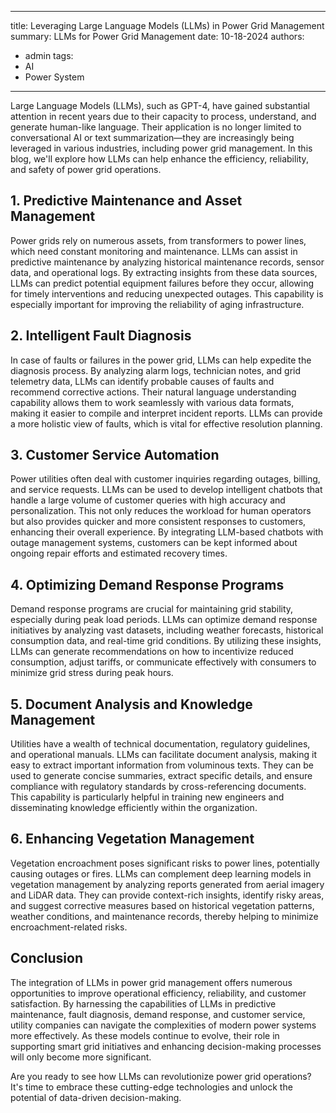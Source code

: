 
---
title: Leveraging Large Language Models (LLMs) in Power Grid Management
summary: LLMs for Power Grid Management
date: 10-18-2024
authors:
  - admin
tags:
  - AI
  - Power System  
---

Large Language Models (LLMs), such as GPT-4, have gained substantial attention in recent years due to their capacity to process, understand, and generate human-like language. Their application is no longer limited to conversational AI or text summarization—they are increasingly being leveraged in various industries, including power grid management. In this blog, we'll explore how LLMs can help enhance the efficiency, reliability, and safety of power grid operations.

## 1. Predictive Maintenance and Asset Management

Power grids rely on numerous assets, from transformers to power lines, which need constant monitoring and maintenance. LLMs can assist in predictive maintenance by analyzing historical maintenance records, sensor data, and operational logs. By extracting insights from these data sources, LLMs can predict potential equipment failures before they occur, allowing for timely interventions and reducing unexpected outages. This capability is especially important for improving the reliability of aging infrastructure.

## 2. Intelligent Fault Diagnosis

In case of faults or failures in the power grid, LLMs can help expedite the diagnosis process. By analyzing alarm logs, technician notes, and grid telemetry data, LLMs can identify probable causes of faults and recommend corrective actions. Their natural language understanding capability allows them to work seamlessly with various data formats, making it easier to compile and interpret incident reports. LLMs can provide a more holistic view of faults, which is vital for effective resolution planning.

## 3. Customer Service Automation

Power utilities often deal with customer inquiries regarding outages, billing, and service requests. LLMs can be used to develop intelligent chatbots that handle a large volume of customer queries with high accuracy and personalization. This not only reduces the workload for human operators but also provides quicker and more consistent responses to customers, enhancing their overall experience. By integrating LLM-based chatbots with outage management systems, customers can be kept informed about ongoing repair efforts and estimated recovery times.

## 4. Optimizing Demand Response Programs

Demand response programs are crucial for maintaining grid stability, especially during peak load periods. LLMs can optimize demand response initiatives by analyzing vast datasets, including weather forecasts, historical consumption data, and real-time grid conditions. By utilizing these insights, LLMs can generate recommendations on how to incentivize reduced consumption, adjust tariffs, or communicate effectively with consumers to minimize grid stress during peak hours.

## 5. Document Analysis and Knowledge Management

Utilities have a wealth of technical documentation, regulatory guidelines, and operational manuals. LLMs can facilitate document analysis, making it easy to extract important information from voluminous texts. They can be used to generate concise summaries, extract specific details, and ensure compliance with regulatory standards by cross-referencing documents. This capability is particularly helpful in training new engineers and disseminating knowledge efficiently within the organization.

## 6. Enhancing Vegetation Management

Vegetation encroachment poses significant risks to power lines, potentially causing outages or fires. LLMs can complement deep learning models in vegetation management by analyzing reports generated from aerial imagery and LiDAR data. They can provide context-rich insights, identify risky areas, and suggest corrective measures based on historical vegetation patterns, weather conditions, and maintenance records, thereby helping to minimize encroachment-related risks.

## Conclusion

The integration of LLMs in power grid management offers numerous opportunities to improve operational efficiency, reliability, and customer satisfaction. By harnessing the capabilities of LLMs in predictive maintenance, fault diagnosis, demand response, and customer service, utility companies can navigate the complexities of modern power systems more effectively. As these models continue to evolve, their role in supporting smart grid initiatives and enhancing decision-making processes will only become more significant.

Are you ready to see how LLMs can revolutionize power grid operations? It's time to embrace these cutting-edge technologies and unlock the potential of data-driven decision-making.

